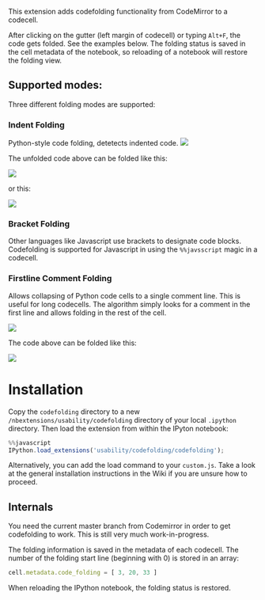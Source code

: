 This extension adds codefolding functionality from CodeMirror to a codecell.

After clicking on the gutter (left margin of codecell) or typing `Alt+F`, the code gets folded. See the examples below. The folding status is saved in the cell metadata of the notebook, so reloading of a notebook will restore the folding view.

## Supported modes:
Three different folding modes are supported:

### Indent Folding
Python-style code folding, detetects indented code.
![](https://github.com/ipython-contrib/IPython-notebook-extensions/raw/master/wiki-images/codefolding_indent_unfolded.png)

The unfolded code above can be folded like this:

![](https://raw.github.com/ipython-contrib/IPython-notebook-extensions/master/wiki-images/codefolding_indent_folded_1.png)

or this:

![](https://raw.github.com/ipython-contrib/IPython-notebook-extensions/master/wiki-images/codefolding_indent_folded_2.png)

### Bracket Folding
Other languages like Javascript use brackets to designate code blocks. Codefolding is supported for Javascript in using the `%%javsscript` magic in a codecell.

### Firstline Comment Folding
Allows collapsing of Python code cells to a single comment line. This is useful for long codecells. The algorithm simply looks for a comment in the first line and allows folding in the rest of the cell.

![](https://github.com/ipython-contrib/IPython-notebook-extensions/raw/master/wiki-images/codefolding_firstline_unfolded.png)

The code above can be folded like this:

![](https://raw.github.com/ipython-contrib/IPython-notebook-extensions/master/wiki-images/codefolding_firstline_folded.png)


Installation
============
Copy the `codefolding` directory to a new `/nbextensions/usability/codefolding` directory of your local `.ipython` directory.
Then load the extension from within the IPyton notebook:
```javascript
%%javascript
IPython.load_extensions('usability/codefolding/codefolding');
```

Alternatively, you can add the load command to your `custom.js`. Take a look at the general installation instructions in the Wiki if you are unsure how to proceed.

## Internals
You need the current master branch from Codemirror in order to get codefolding to work. This is still very much work-in-progress.

The folding information is saved in the metadata of each codecell. The number of the folding start line (beginning with 0) is stored in an array: 
```javascript
cell.metadata.code_folding = [ 3, 20, 33 ]
```
When reloading the IPython notebook, the folding status is restored.

